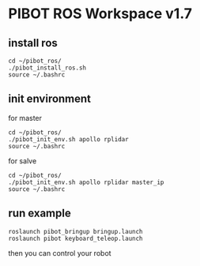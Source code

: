# PIBOT ROS Workspace v1.7

## install ros
```shell
cd ~/pibot_ros/
./pibot_install_ros.sh
source ~/.bashrc
```

## init environment
for master
```shell
cd ~/pibot_ros/
./pibot_init_env.sh apollo rplidar
source ~/.bashrc
```

for salve
```shell
cd ~/pibot_ros/
./pibot_init_env.sh apollo rplidar master_ip
source ~/.bashrc
```

## run example
```
roslaunch pibot_bringup bringup.launch
roslaunch pibot keyboard_teleop.launch
```

then you can control your robot
